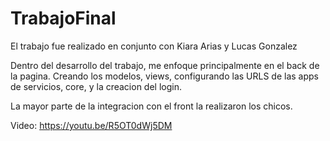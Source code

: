 # TrabajoFinal

El trabajo fue realizado en conjunto con Kiara Arias y Lucas Gonzalez

Dentro del desarrollo del trabajo, me enfoque principalmente en el back de la pagina. Creando los modelos, views, configurando las URLS de las apps de servicios,
core, y la creacion del login.

La mayor parte de la integracion con el front la realizaron los chicos.

Video:
https://youtu.be/R5OT0dWj5DM
